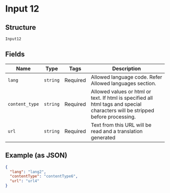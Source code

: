 
# Input 12

## Structure

`Input12`

## Fields

| Name | Type | Tags | Description |
|  --- | --- | --- | --- |
| `lang` | `string` | Required | Allowed language code. Refer Allowed languages section. |
| `content_type` | `string` | Required | Allowed values or html or text. If html is specified all html tags and special characters will be stripped before processing. |
| `url` | `string` | Required | Text from this URL will be read and a translation generated |

## Example (as JSON)

```json
{
  "lang": "lang2",
  "contentType": "contentType6",
  "url": "url4"
}
```

